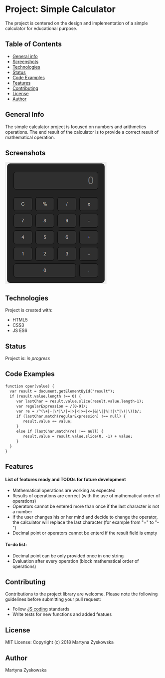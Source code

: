 # Project: Simple Calculator
The project is centered on the design and implementation of a simple calculator for educational purpose. 
## Table of Contents
* [General info](#general-info)
* [Screenshots](#screenshots)
* [Technologies](#technologies)
* [Status](#status)
* [Code Examples](#code-examples)
* [Features](#features)
* [Contributing](#contributing)
* [License](#license)
* [Author](#author)
## General Info
The simple calculator project is focused on numbers and arithmetics operations. The end result of the calculator is to provide a correct result of mathematical operation.
## Screenshots
![calc_img](./calc_img.png)
## Technologies
Project is created with:
- HTML5
- CSS3
- JS ES6
## Status
Project is: _in progress_
## Code Examples

```
function oper(value) {
  var result = document.getElementById("result");
  if (result.value.length !== 0) {
     var lastChar = result.value.slice(result.value.length-1);
     var regularExpression = /[0-9]/;
     var re = /^(\+|-|\*|\/|=|>|<|>=|<=|&|\||%|!|\^|\(|\))$/;
     if (lastChar.match(regularExpression) !== null) {
        result.value += value;
     }
     else if (lastChar.match(re) !== null) {
        result.value = result.value.slice(0, -1) + value;
     }
  }
}
```

## Features
#### List of features ready and TODOs for future development
* Mathematical operations are working as expected
* Results of operations are correct (with the use of mathematical order of operations)
* Operators cannot be entered more than once if the last character is not a number
* if the user changes his or her mind and decide to change the operator, the calculator will replace the last character (for example from "+" to "-")
* Decimal point or operators cannot be enterd if the result field is empty

#### To-do list:
* Decimal point can be only provided once in one string
* Evaluation after every operation (block mathematical order of operations)
## Contributing
Contributions to the project library are welcome. Please note the following guidelines before submitting your pull request:
 - Follow [JS coding](https://developer.mozilla.org/bm/docs/Web/JavaScript/Guide) standards
 - Write tests for new functions and added featues
## License
MIT License: Copyright (c) 2018 Martyna Zyskowska
## Author
Martyna Zyskowska
